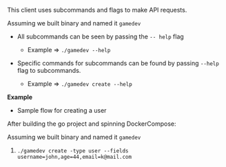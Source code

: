 This client uses subcommands and flags to make API requests.

Assuming we built binary and named it `gamedev`

* All subcommands can be seen by passing the `-- help` flag
    - Example => `./gamedev --help`

* Specific commands for subcommands can be found by passing `--help` flag to subcommands.
    - Example => `./gamedev create --help`

**Example**

* Sample flow for creating a user

After building the go project and spinning DockerCompose:

Assuming we built binary and named it `gamedev`

1) `./gamedev create -type user --fields username=john,age=44,email=k@mail.com`
